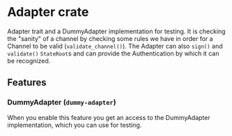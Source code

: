 # Adapter crate

Adapter trait and a DummyAdapter implementation for testing.
It is checking the "sanity" of a channel by checking some rules we have in order for a Channel to
be valid (`validate_channel()`).
The Adapter can also `sign()` and `validate()` `StateRoot`s and can provide the Authentication by which
it can be recognized.

## Features

### DummyAdapter (`dummy-adapter`)

When you enable this feature you get an access to the DummyAdapter implementation, which you can use for testing.